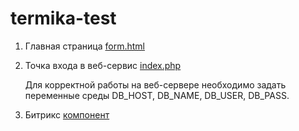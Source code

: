 # termika-test

1. Главная страница [form.html](/first-task/pages/form.html)

2. Точка входа в веб-сервис [index.php](/second-task/src/public/index.php)

    Для корректной работы на веб-сервере необходимо задать переменные среды DB_HOST, DB_NAME, DB_USER, DB_PASS.


3. Битрикс [компонент](/third-task/time_component/)